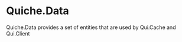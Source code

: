 Quiche.Data
===========

Quiche.Data provides a set of entities that are used by Qui.Cache and Qui.Client